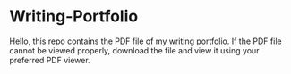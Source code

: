 # Writing-Portfolio

Hello, this repo contains the PDF file of my writing portfolio. 
If the PDF file cannot be viewed properly, download the file and view it using your preferred PDF viewer.
